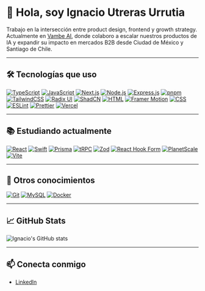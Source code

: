 # 👋 Hola, soy Ignacio Utreras Urrutia

Trabajo en la intersección entre product design, frontend y growth strategy.  
Actualmente en [Vambe AI](https://vambe.ai), donde colaboro a escalar nuestros productos de IA y expandir su impacto en mercados B2B desde Ciudad de México y Santiago de Chile.

---

## 🛠️ Tecnologías que uso

[![TypeScript](https://img.shields.io/badge/TypeScript-3178C6?style=for-the-badge&logo=typescript&logoColor=white)](https://www.typescriptlang.org/)
[![JavaScript](https://img.shields.io/badge/JavaScript-F7DF1E?style=for-the-badge&logo=javascript&logoColor=black)](https://developer.mozilla.org/en-US/docs/Web/JavaScript)
[![Next.js](https://img.shields.io/badge/Next.js-000000?style=for-the-badge&logo=nextdotjs&logoColor=white)](https://nextjs.org/)
[![Node.js](https://img.shields.io/badge/Node.js-339933?style=for-the-badge&logo=nodedotjs&logoColor=white)](https://nodejs.org/)
[![Express.js](https://img.shields.io/badge/Express.js-404D59?style=for-the-badge&logo=express&logoColor=white)](https://expressjs.com/)
[![pnpm](https://img.shields.io/badge/pnpm-222222?style=for-the-badge&logo=pnpm&logoColor=white)](https://pnpm.io/)
[![TailwindCSS](https://img.shields.io/badge/Tailwind-06B6D4?style=for-the-badge&logo=tailwindcss&logoColor=white)](https://tailwindcss.com/)
[![Radix UI](https://img.shields.io/badge/Radix_UI-000000?style=for-the-badge&logo=radixui&logoColor=white)](https://www.radix-ui.com/)
[![ShadCN](https://img.shields.io/badge/ShadCN-111827?style=for-the-badge&logo=tailwindcss&logoColor=white)](https://ui.shadcn.dev/)
[![HTML](https://img.shields.io/badge/HTML-E34F26?style=for-the-badge&logo=html5&logoColor=white)](https://developer.mozilla.org/en-US/docs/Web/HTML)
[![Framer Motion](https://img.shields.io/badge/Framer_Motion-0055FF?style=for-the-badge&logo=framer&logoColor=white)](https://www.framer.com/motion/)
[![CSS](https://img.shields.io/badge/CSS-1572B6?style=for-the-badge&logo=css3&logoColor=white)](https://developer.mozilla.org/en-US/docs/Web/CSS)
[![ESLint](https://img.shields.io/badge/ESLint-4B32C3?style=for-the-badge&logo=eslint&logoColor=white)](https://eslint.org/)
[![Prettier](https://img.shields.io/badge/Prettier-F7B93E?style=for-the-badge&logo=prettier&logoColor=black)](https://prettier.io/)
[![Vercel](https://img.shields.io/badge/Vercel-000000?style=for-the-badge&logo=vercel&logoColor=white)](https://vercel.com/)

---

## 📚 Estudiando actualmente

[![React](https://img.shields.io/badge/React-61DAFB?style=for-the-badge&logo=react&logoColor=white)](https://reactjs.org/)
[![Swift](https://img.shields.io/badge/Swift-FA7343?style=for-the-badge&logo=swift&logoColor=white)](https://developer.apple.com/swift/)
[![Prisma](https://img.shields.io/badge/Prisma-2D3748?style=for-the-badge&logo=prisma&logoColor=white)](https://www.prisma.io/)
[![tRPC](https://img.shields.io/badge/tRPC-2596be?style=for-the-badge&logo=trpc&logoColor=white)](https://trpc.io/)
[![Zod](https://img.shields.io/badge/Zod-3b82f6?style=for-the-badge&logo=zod&logoColor=white)](https://zod.dev/)
[![React Hook Form](https://img.shields.io/badge/React_Hook_Form-EC5990?style=for-the-badge&logo=reacthookform&logoColor=white)](https://react-hook-form.com/)
[![PlanetScale](https://img.shields.io/badge/PlanetScale-000000?style=for-the-badge&logo=planetscale&logoColor=white)](https://planetscale.com/)
[![Vite](https://img.shields.io/badge/Vite-646CFF?style=for-the-badge&logo=vite&logoColor=white)](https://vitejs.dev/)

---

## 🧰 Otros conocimientos

[![Git](https://img.shields.io/badge/Git-F05032?style=for-the-badge&logo=git&logoColor=white)](https://git-scm.com/)
[![MySQL](https://img.shields.io/badge/MySQL-4479A1?style=for-the-badge&logo=mysql&logoColor=white)](https://www.mysql.com/)
[![Docker](https://img.shields.io/badge/Docker-2496ED?style=for-the-badge&logo=docker&logoColor=white)](https://www.docker.com/)

---

## 📈 GitHub Stats

![Ignacio's GitHub stats](https://github-readme-stats.vercel.app/api?username=utreras&show_icons=true&theme=radical)

---

## 📫 Conecta conmigo

- [LinkedIn](https://www.linkedin.com/in/ignacioutreras/)
